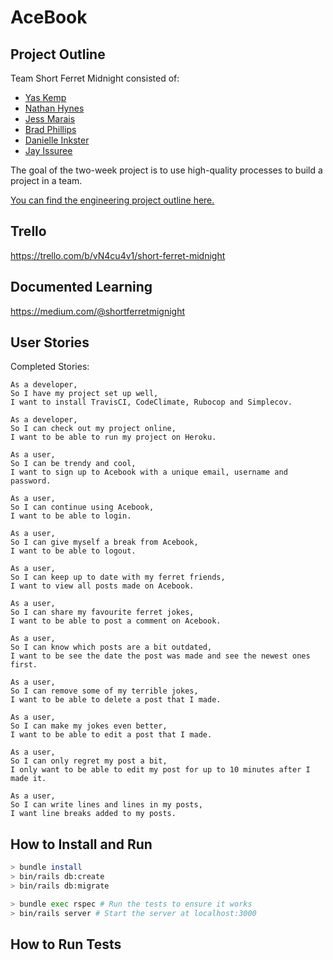# AceBook

## Project Outline
Team Short Ferret Midnight consisted of:
- [Yas Kemp](https://github.com/Yasmineral)
- [Nathan Hynes](https://github.com/NathanHynes)
- [Jess Marais](https://github.com/jessmar94)
- [Brad Phillips](https://github.com/bradjp)
- [Danielle Inkster](https://github.com/danielleinkster)
- [Jay Issuree](https://github.com/jayissuree)

The goal of the two-week project is to use high-quality processes to build a project in a team.

[You can find the engineering project outline here.](https://github.com/makersacademy/course/tree/master/engineering_projects/rails)

## Trello
https://trello.com/b/vN4cu4v1/short-ferret-midnight

## Documented Learning
https://medium.com/@shortferretmignight

## User Stories
Completed Stories:
```
As a developer,
So I have my project set up well,
I want to install TravisCI, CodeClimate, Rubocop and Simplecov.  
```
```
As a developer,
So I can check out my project online,
I want to be able to run my project on Heroku.
```
```
As a user,
So I can be trendy and cool,
I want to sign up to Acebook with a unique email, username and password.
```
```
As a user,
So I can continue using Acebook,
I want to be able to login.
```
```
As a user,
So I can give myself a break from Acebook,
I want to be able to logout.
```
```
As a user,
So I can keep up to date with my ferret friends,
I want to view all posts made on Acebook.
```
```
As a user,
So I can share my favourite ferret jokes,
I want to be able to post a comment on Acebook.
```
```
As a user,
So I can know which posts are a bit outdated,
I want to be see the date the post was made and see the newest ones first.
```
```
As a user,
So I can remove some of my terrible jokes,
I want to be able to delete a post that I made.
```
```
As a user,
So I can make my jokes even better,
I want to be able to edit a post that I made.
```
```
As a user,
So I can only regret my post a bit,
I only want to be able to edit my post for up to 10 minutes after I made it.
```
```
As a user,
So I can write lines and lines in my posts,
I want line breaks added to my posts.
```

## How to Install and Run
```bash
> bundle install
> bin/rails db:create
> bin/rails db:migrate

> bundle exec rspec # Run the tests to ensure it works
> bin/rails server # Start the server at localhost:3000
```

## How to Run Tests
